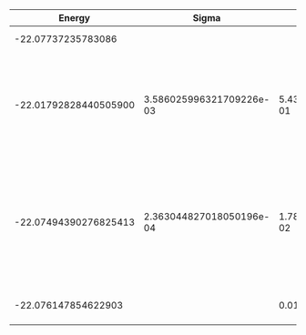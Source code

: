 | Energy                | Sigma                    | Energy Variance          | DOF | Einf              | Method                                                       | Reference |
|-----------------------|--------------------------|--------------------------|-----|-------------------|--------------------------------------------------------------|-----------|
| -22.07737235783086    |                          |                          | 13  | 8.914285714285715 | Exact diagonalization                                        | [code](https://github.com/varbench/methods/blob/main/scripts/tV/square_36_P_13_1/ed_lattice_symmetries.sh) |
| -22.01792828440505900 | 3.586025996321709226e-03 | 5.431811628015638105e-01 | 13  | 8.914285714285715 | VMC Determinant Slater-Jastrow (RBM) Ansatz with K=0 projections (symmetric wrt translations) | [paper](https://arxiv.org/abs/2406.09077) [code](https://github.com/varbench/methods/blob/main/scripts/tV/square_36_P_13_1/tV_model_slater.sh) |
| -22.07494390276825413 | 2.363044827018050196e-04 | 1.782584753629542704e-02 | 13  | 8.914285714285715 | VMC Determinant Slater-Backflow-Jastrow (RBM) Ansatz with K=0 projections (symmetric wrt translations) | [paper](https://arxiv.org/abs/2406.09077) [code](https://github.com/varbench/methods/blob/main/scripts/tV/square_36_P_13_1/tV_model_bf.sh) |
| -22.076147854622903   |                          | 0.01800294336391062      | 13  | 8.914285714285715 | DMRG (maxbonddim = 4096)                                     | [code](https://github.com/varbench/methods/blob/main/scripts/tV/square_36_P_13_1/dmrg.sh) |
